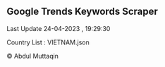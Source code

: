 

## Google Trends Keywords Scraper 
 
Last Update 24-04-2023 , 19:29:30

Country List :
VIETNAM.json



© Abdul Muttaqin 
